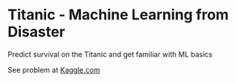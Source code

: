 # Titanic - Machine Learning from Disaster
Predict survival on the Titanic and get familiar with ML basics

See problem at [Kaggle.com](https://www.kaggle.com/c/titanic/overview)
